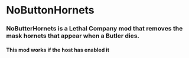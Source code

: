 # NoButtonHornets
### NoButterHornets is a Lethal Company mod that removes the mask hornets that appear when a Butler dies.
#### This mod works if the host has enabled it